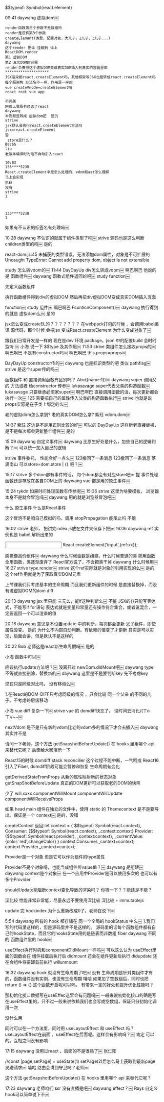 

$$typeof: Symbol(react.element)



09:41
daywang
虚拟dom￼
~~~
render函数第三个参数不是数组吗￼
render是没有第3个参数
createElement(类型，配置对象，大儿子，2儿子，3儿子...)
daywang
这个render 把谁 挂载到 谁上￼
ReactDOM.render
第1 虚拟DOM
第2 真实DOM的容器
render负责把这个虚拟DOM变成真实DOM插入到真实的容器里面
********************
JSX渲染都react.createElement吗，其他框架写JSX也是转成react.createElement吗￼
每个框架构 方法名不一样，作用是一样的
vue createVnode=createElement吗
react root vue app

不完美
网页上我看老师选了react￼
daywang
本质都是转成 虚拟dom把￼ 是的
strive
jsx默认会执行react.createElement方法吗￼
jsx=react.createElement
雷
_store是什么？￼
09:55
liu
老版本编译时为啥不自动引入react

10:03
135****5238
React.createElement中是怎么处理的，vdom和ast怎么理解￼
马上会实现
紫珏
没有￼
strive
1￼



135****5238
1￼
~~~
如果有不认识的标签名有处理吗￼
<sp>

10:28
daywang
不认识的就属于组件类型了吧￼
strive
源码也是这么判断children类型的吗￼
是的


react-dom.js:45
未捕获的类型错误，无法添加dom属性，对象是不可扩展的
 Uncaught TypeError: Cannot add property dom, object is not extensible




study
怎么转vdom的￼
11:44
DayDayUp
div怎么转成vdom￼
啊巴啊巴
他说的是 函数组件￼
daywang
函数式组件返回的吧￼
study
function￼

先定义函数组件

执行函数组件得到div的虚拟DOM
然后再把div虚拟DOM变成真实DOM插入页面


function￼
study
组件￼
啊巴啊巴
FcuntionComponent()￼
daywang
执行得到的就是 虚拟dom么￼
是的


jsx怎么变成createEL的？？？？？？？
在webpack打包的时候 ，会调用babel编译 源代码，那个时候 会把jsx 变成React.createElement
为什么变成对象了￼




跟我们日常开发是一样的   现在是dev 环境  package。json 中的配置build 会时时监听 ￼
小海
说一下 $$type 及其作用￼
11:53
strive
类组件怎么接收props的￼
啊巴啊巴
不是有constructor吗￼
啊巴啊巴
this.props=props￼


DayDayUp
constructor传的￼
daywang
也是标识类型的吧 类似 pathflag￼
strive
是这个super传的吗￼




函数组件 和 直接调用函数有区别吗？ <Abc  name=1/>   Abc({name:1})￼
daywang
super 调用父的 方法或者 给constructor 传参￼
lukasavage
super代表父类的构造函数￼
lukasavage
只要继承必须家super￼
啊巴啊巴
直接调用函数的话，每次更新都会执行一次￼
123
需要把自己的属性传入父类的构造函数执行￼
strive
也就是说props实际是在子类上绑定的么￼



老的虚拟dom怎么拿到?
老的真实DOM怎么拿? 
紫珏
vdom.dom￼



14:37
紫珏
这边是不是用正则比较的好￼ 可以的
DayDayUp
这样新老直接替换，是不是每次都会更新整个组件￼ 是的



15:09
daywang
自定义事件￼
daywang
比原生好处是什么，加些自己的逻辑判断？￼
可以统一加入自己的逻辑

strive
事件委托， 性能会好一点么￼
123撤回了一条消息
123撤回了一条消息
落满南山
可以store=dom.store | {}  吧？￼



15:17
strive
多个dom都有事件的话， 每个dom都会有对应store吧￼
提
事件处理函数还是存放在各自DOM上的
daywang
vue 都是用的原生事件￼



15:24
tykdn
如果时间处理函数有传参呢￼
15:36
strive
这里为啥要模拟， 浏览器本身不是就会冒泡吗￼
daywang
用的就是浏览器冒泡吧￼

什么 原生事件
什么是React事件



这个冒泡不是咱自己模拟的吗，调用 stopPropagation 能阻止吗
不能


16:02
strive
老师， 把讲完index.js放在文件夹保存下把￼
16:06
daywang
ref 实例也是 babel 解析出来的

<input ref ={xx}>
React.createElement('input',{ref:xx});





感觉像高价组件￼
daywang
什么时候函数是组建，什么时候普通的类
能用函数全用函数，类逐渐废弃了
React官方说了，不会把类干掉
daywang
什么时候用￼
16:27
strive
type.render￼
strive
这个ref实际就是对象的引用实现的么￼
是的
这个ref作用就是为了获取真实DOM元素

上节课我们只考虑基本的生命周期
而且我们更新组件的时候 是直接替换掉，而没有进虚拟DOM的dom diff



20:13
daywang
jsx 里只能 三元么，能if这种判断么￼
不能
JSX的{}只能写表达式，不能写if for语句
表达式就是变量和常量还有操作符合集合，或者说混合，一定要返回一个可以渲染的值

20:18
daywang
意思是不设置update 中的判断。每次都会更新 父子组件，即使属性没变。
是的
为什么不内部自动判断。有依赖的值变了才更新
其实是可以实现，后面会讲，但是默认不是这样的


20:22
Bob
老师这是react新生命周期吗￼ 是的

小海
函数中可以￼




应该执行update方法吧？￼
没离开过
newDom.didMount吧￼
daywang
type 不等就直接删除，替换新的￼
daywang
这里是不是要判断key
先不考虑key



现在只是同级对比吗， 没有移动么￼

1.在React的DOM-DIFF只考虑同级的情况 ，只会比较 同一个父亲 的不同的儿子。不考虑跨层级移动



小海
vue diff 复杂一下￼
strive
vue 的 domdiff快忘了， 没时间去消化/(ㄒoㄒ)/~~￼



nextVdom 是不是只有新的vdom比老的vdom多的情况下才会去插入￼
daywang
其实并不是





请问一下老师，这个方法 getSnapshotBeforeUpdate() 在 hooks 里用哪个 api 来替代它呢？
后面给大家演示一下


React15的时候  domdiff stack reconcilier 这个过程不能中断，一气呵成
React16 引入了Fiber, domdiff阶段可能会暂停和恢复 
生命周期有变化

getDerivedStateFromProps 从新的属性映射新的状态对象
getSnapShotBeforeUpdate 真正的DOM更新可以获取老的DOM的快照

少了 will.xxxx
componentWillMount
componentWillUpdate
componentWillReceiveProps


如果 head  main 组件在独立的文件中，使用 static 的 Themecontext 是不是要导出。保证是一个 context￼
是的，没错

createContext 返回
let context  = {
    $$typeof: Symbol(react.context),
    Consumer: {$$typeof: Symbol(react.context), _context:context}
    Provider: {$$typeof: Symbol(react.provider), _context:context},
    _currentValue:{color:'red',changeColor}
}
context.Consumer._context=context;
context.Provider._context=context;

Provider是一个对象
但是它可以作为组件的type属性


Provider不是个对象吗，也能当成组件传value值？￼
daywang
是组建￼
daywang
context是个对象￼
在一个应用中Provider是可以使用多次的
也可以有多个Provider

shouldUpdate能阻断context变化导致的渲染吗？
你猜一下？？能还是不能？

深比较 性能非常非常低，尽量永远不要使用深比较
深比较 + immutablejs



update 完 hookindex 为什么重新改成0了。老师在说下￼


5:54
daywang
所有的 hook 都存储在 同一个全局的 hookStatus 中么￼
1.我们写的代码里这样的，但是源码里并不是这样的。
源码里的话每个函数组件都有自己的hookState，而且它的hooksState用的是链表而非数组
fiber
daywang
不同的 函数组件里的 hook￼




useEffect执行时机和componentDidMount一样吗￼
可以这么认为
useEffect里面的函数会在
组件挂载后执行后   didmount
还会在组件更新后执行 didupdate
还在会组件将要卸载前执行 willunmount


16:32
daywang
hook 就没有生命周期了吧￼ 没有
生命周期是针对类组件才有的，函数组件没有实例，也没有生命周期
嘻哈
如果加了空数组后，同时也把 return () => {} 这个函数开启呢可以吗。
有带来一定的好处和提升优化性能吗？

那初始化接口数据写在useEffec这里会有问题吗￼
一般来说初始化接口的确是写在useEffect里的，只不过一般来说依赖我们也会写成空数组，保证只分初始化调用一次


没什么用



同时可以在一个方法里，同时用 useLayoutEffect 和 useEffect 吗？
useLayoutEffect在前面 ，useEffect在后面呢。这样会有影响吗？￼
 肯定 可以的。互相之间没有影响


17:15
daywang
没用过react 。后面的不是很熟了￼
张仁阳


//const [page,setPage] = useState(1)  setPage(2)后怎么马上获取到最新page发送请求￼
嘻哈
路由会讲到守卫吗？老师￼


这个方法 getSnapshotBeforeUpdate() 在 hooks 里用哪个 api 来替代它呢？


17:23
daywang
老师咱们 ssr 没有直播是吧￼
daywang
effect？￼
Rays
自定义hook可以简单说下不￼

